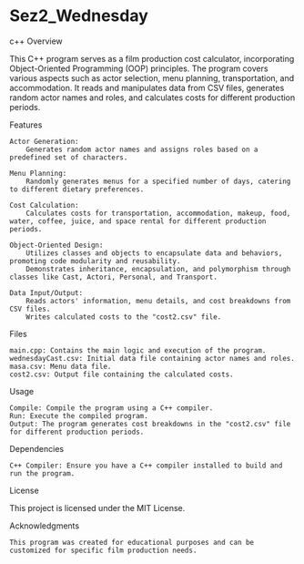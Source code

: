 # Sez2_Wednesday
c++
Overview

This C++ program serves as a film production cost calculator, incorporating Object-Oriented Programming (OOP) principles. The program covers various aspects such as actor selection, menu planning, transportation, and accommodation. It reads and manipulates data from CSV files, generates random actor names and roles, and calculates costs for different production periods.

Features

    Actor Generation:
        Generates random actor names and assigns roles based on a predefined set of characters.

    Menu Planning:
        Randomly generates menus for a specified number of days, catering to different dietary preferences.

    Cost Calculation:
        Calculates costs for transportation, accommodation, makeup, food, water, coffee, juice, and space rental for different production periods.

    Object-Oriented Design:
        Utilizes classes and objects to encapsulate data and behaviors, promoting code modularity and reusability.
        Demonstrates inheritance, encapsulation, and polymorphism through classes like Cast, Actori, Personal, and Transport.

    Data Input/Output:
        Reads actors' information, menu details, and cost breakdowns from CSV files.
        Writes calculated costs to the "cost2.csv" file.

Files

    main.cpp: Contains the main logic and execution of the program.
    wednesdayCast.csv: Initial data file containing actor names and roles.
    masa.csv: Menu data file.
    cost2.csv: Output file containing the calculated costs.

Usage

    Compile: Compile the program using a C++ compiler.
    Run: Execute the compiled program.
    Output: The program generates cost breakdowns in the "cost2.csv" file for different production periods.

Dependencies

    C++ Compiler: Ensure you have a C++ compiler installed to build and run the program.

License

This project is licensed under the MIT License.

Acknowledgments

    This program was created for educational purposes and can be customized for specific film production needs.

